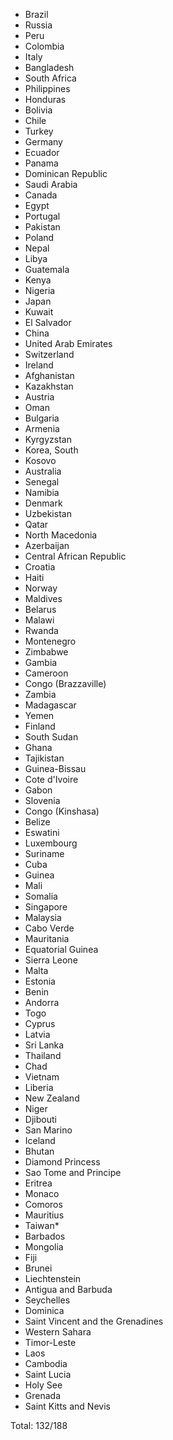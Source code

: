 * Brazil
* Russia
* Peru
* Colombia
* Italy
* Bangladesh
* South Africa
* Philippines
* Honduras
* Bolivia
* Chile
* Turkey
* Germany
* Ecuador
* Panama
* Dominican Republic
* Saudi Arabia
* Canada
* Egypt
* Portugal
* Pakistan
* Poland
* Nepal
* Libya
* Guatemala
* Kenya
* Nigeria
* Japan
* Kuwait
* El Salvador
* China
* United Arab Emirates
* Switzerland
* Ireland
* Afghanistan
* Kazakhstan
* Austria
* Oman
* Bulgaria
* Armenia
* Kyrgyzstan
* Korea, South
* Kosovo
* Australia
* Senegal
* Namibia
* Denmark
* Uzbekistan
* Qatar
* North Macedonia
* Azerbaijan
* Central African Republic
* Croatia
* Haiti
* Norway
* Maldives
* Belarus
* Malawi
* Rwanda
* Montenegro
* Zimbabwe
* Gambia
* Cameroon
* Congo (Brazzaville)
* Zambia
* Madagascar
* Yemen
* Finland
* South Sudan
* Ghana
* Tajikistan
* Guinea-Bissau
* Cote d'Ivoire
* Gabon
* Slovenia
* Congo (Kinshasa)
* Belize
* Eswatini
* Luxembourg
* Suriname
* Cuba
* Guinea
* Mali
* Somalia
* Singapore
* Malaysia
* Cabo Verde
* Mauritania
* Equatorial Guinea
* Sierra Leone
* Malta
* Estonia
* Benin
* Andorra
* Togo
* Cyprus
* Latvia
* Sri Lanka
* Thailand
* Chad
* Vietnam
* Liberia
* New Zealand
* Niger
* Djibouti
* San Marino
* Iceland
* Bhutan
* Diamond Princess
* Sao Tome and Principe
* Eritrea
* Monaco
* Comoros
* Mauritius
* Taiwan*
* Barbados
* Mongolia
* Fiji
* Brunei
* Liechtenstein
* Antigua and Barbuda
* Seychelles
* Dominica
* Saint Vincent and the Grenadines
* Western Sahara
* Timor-Leste
* Laos
* Cambodia
* Saint Lucia
* Holy See
* Grenada
* Saint Kitts and Nevis

Total: 132/188